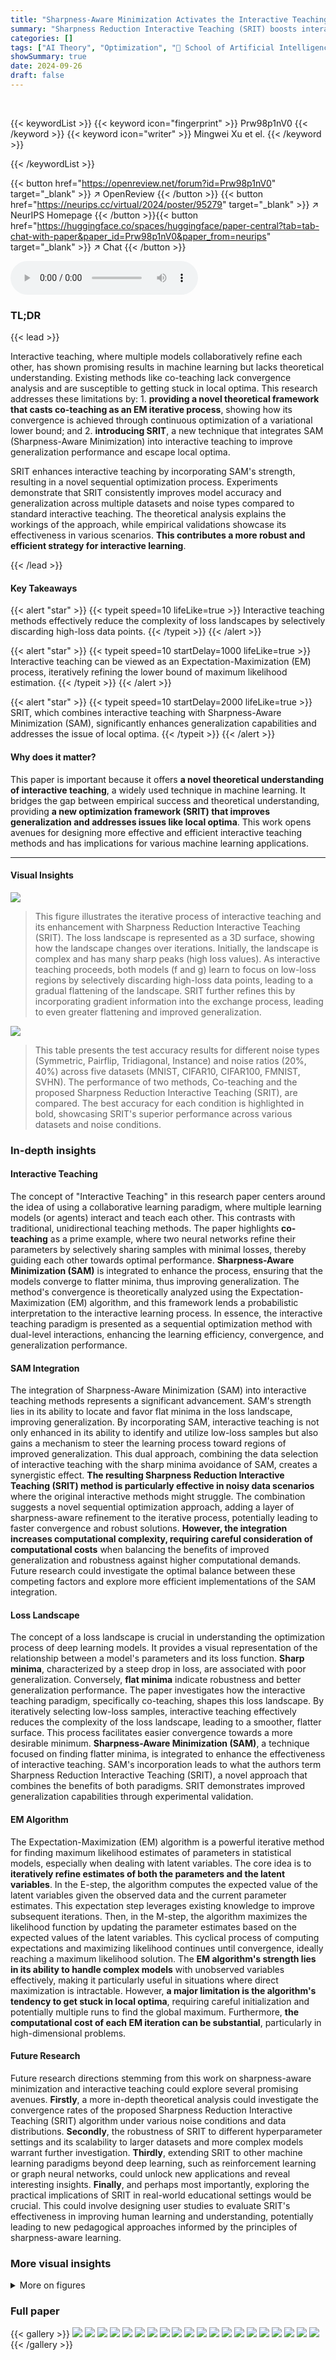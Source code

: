```yaml
---
title: "Sharpness-Aware Minimization Activates the Interactive Teaching's Understanding and Optimization"
summary: "Sharpness Reduction Interactive Teaching (SRIT) boosts interactive teaching's performance by integrating SAM's generalization capabilities, leading to improved model accuracy and generalization."
categories: []
tags: ["AI Theory", "Optimization", "🏢 School of Artificial Intelligence, Jilin University",]
showSummary: true
date: 2024-09-26
draft: false
---
```


<br>

{{< keywordList >}}
{{< keyword icon="fingerprint" >}} Prw98p1nV0 {{< /keyword >}}
{{< keyword icon="writer" >}} Mingwei Xu et el. {{< /keyword >}}
 
{{< /keywordList >}}

{{< button href="https://openreview.net/forum?id=Prw98p1nV0" target="_blank" >}}
↗ OpenReview
{{< /button >}}
{{< button href="https://neurips.cc/virtual/2024/poster/95279" target="_blank" >}}
↗ NeurIPS Homepage
{{< /button >}}{{< button href="https://huggingface.co/spaces/huggingface/paper-central?tab=tab-chat-with-paper&paper_id=Prw98p1nV0&paper_from=neurips" target="_blank" >}}
↗ Chat
{{< /button >}}



<audio controls>
    <source src="https://ai-paper-reviewer.com/Prw98p1nV0/podcast.wav" type="audio/wav">
    Your browser does not support the audio element.
</audio>


### TL;DR


{{< lead >}}

Interactive teaching, where multiple models collaboratively refine each other, has shown promising results in machine learning but lacks theoretical understanding. Existing methods like co-teaching lack convergence analysis and are susceptible to getting stuck in local optima. This research addresses these limitations by: 1. **providing a novel theoretical framework that casts co-teaching as an EM iterative process**, showing how its convergence is achieved through continuous optimization of a variational lower bound; and 2. **introducing SRIT**, a new technique that integrates SAM (Sharpness-Aware Minimization) into interactive teaching to improve generalization performance and escape local optima. 

SRIT enhances interactive teaching by incorporating SAM's strength, resulting in a novel sequential optimization process.  Experiments demonstrate that SRIT consistently improves model accuracy and generalization across multiple datasets and noise types compared to standard interactive teaching. The theoretical analysis explains the workings of the approach, while empirical validations showcase its effectiveness in various scenarios.  **This contributes a more robust and efficient strategy for interactive learning**.

{{< /lead >}}


#### Key Takeaways

{{< alert "star" >}}
{{< typeit speed=10 lifeLike=true >}} Interactive teaching methods effectively reduce the complexity of loss landscapes by selectively discarding high-loss data points. {{< /typeit >}}
{{< /alert >}}

{{< alert "star" >}}
{{< typeit speed=10 startDelay=1000 lifeLike=true >}} Interactive teaching can be viewed as an Expectation-Maximization (EM) process, iteratively refining the lower bound of maximum likelihood estimation. {{< /typeit >}}
{{< /alert >}}

{{< alert "star" >}}
{{< typeit speed=10 startDelay=2000 lifeLike=true >}} SRIT, which combines interactive teaching with Sharpness-Aware Minimization (SAM), significantly enhances generalization capabilities and addresses the issue of local optima. {{< /typeit >}}
{{< /alert >}}

#### Why does it matter?
This paper is important because it offers **a novel theoretical understanding of interactive teaching**, a widely used technique in machine learning.  It bridges the gap between empirical success and theoretical understanding, providing **a new optimization framework (SRIT) that improves generalization and addresses issues like local optima**. This work opens avenues for designing more effective and efficient interactive teaching methods and has implications for various machine learning applications.

------
#### Visual Insights



![](https://ai-paper-reviewer.com/Prw98p1nV0/figures_4_1.jpg)

> This figure illustrates the iterative process of interactive teaching and its enhancement with Sharpness Reduction Interactive Teaching (SRIT). The loss landscape is represented as a 3D surface, showing how the landscape changes over iterations.  Initially, the landscape is complex and has many sharp peaks (high loss values).  As interactive teaching proceeds,  both models (f and g) learn to focus on low-loss regions by selectively discarding high-loss data points, leading to a gradual flattening of the landscape. SRIT further refines this by incorporating gradient information into the exchange process, leading to even greater flattening and improved generalization.





![](https://ai-paper-reviewer.com/Prw98p1nV0/tables_7_1.jpg)

> This table presents the test accuracy results for different noise types (Symmetric, Pairflip, Tridiagonal, Instance) and noise ratios (20%, 40%) across five datasets (MNIST, CIFAR10, CIFAR100, FMNIST, SVHN).  The performance of two methods, Co-teaching and the proposed Sharpness Reduction Interactive Teaching (SRIT), are compared. The best accuracy for each condition is highlighted in bold, showcasing SRIT's superior performance across various datasets and noise conditions.





### In-depth insights


#### Interactive Teaching
The concept of "Interactive Teaching" in this research paper centers around the idea of using a collaborative learning paradigm, where multiple learning models (or agents) interact and teach each other.  This contrasts with traditional, unidirectional teaching methods. The paper highlights **co-teaching** as a prime example, where two neural networks refine their parameters by selectively sharing samples with minimal losses, thereby guiding each other towards optimal performance.  **Sharpness-Aware Minimization (SAM)** is integrated to enhance the process, ensuring that the models converge to flatter minima, thus improving generalization. The method's convergence is theoretically analyzed using the Expectation-Maximization (EM) algorithm, and this framework lends a probabilistic interpretation to the interactive learning process.  In essence, the interactive teaching paradigm is presented as a sequential optimization method with dual-level interactions, enhancing the learning efficiency, convergence, and generalization performance.

#### SAM Integration
The integration of Sharpness-Aware Minimization (SAM) into interactive teaching methods represents a significant advancement.  SAM's strength lies in its ability to locate and favor flat minima in the loss landscape, improving generalization. By incorporating SAM, interactive teaching is not only enhanced in its ability to identify and utilize low-loss samples but also gains a mechanism to steer the learning process toward regions of improved generalization. This dual approach, combining the data selection of interactive teaching with the sharp minima avoidance of SAM, creates a synergistic effect. **The resulting Sharpness Reduction Interactive Teaching (SRIT) method is particularly effective in noisy data scenarios** where the original interactive methods might struggle.  The combination suggests a novel sequential optimization approach, adding a layer of sharpness-aware refinement to the iterative process, potentially leading to faster convergence and robust solutions. **However, the integration increases computational complexity, requiring careful consideration of computational costs**  when balancing the benefits of improved generalization and robustness against higher computational demands. Future research could investigate the optimal balance between these competing factors and explore more efficient implementations of the SAM integration.

#### Loss Landscape
The concept of a loss landscape is crucial in understanding the optimization process of deep learning models.  It provides a visual representation of the relationship between a model's parameters and its loss function.  **Sharp minima**, characterized by a steep drop in loss, are associated with poor generalization. Conversely, **flat minima** indicate robustness and better generalization performance.  The paper investigates how the interactive teaching paradigm, specifically co-teaching, shapes this loss landscape. By iteratively selecting low-loss samples, interactive teaching effectively reduces the complexity of the loss landscape, leading to a smoother, flatter surface. This process facilitates easier convergence towards a more desirable minimum.  **Sharpness-Aware Minimization (SAM)**, a technique focused on finding flatter minima, is integrated to enhance the effectiveness of interactive teaching. SAM's incorporation leads to what the authors term Sharpness Reduction Interactive Teaching (SRIT), a novel approach that combines the benefits of both paradigms. SRIT demonstrates improved generalization capabilities through experimental validation.

#### EM Algorithm
The Expectation-Maximization (EM) algorithm is a powerful iterative method for finding maximum likelihood estimates of parameters in statistical models, especially when dealing with latent variables.  The core idea is to **iteratively refine estimates of both the parameters and the latent variables**.  In the E-step, the algorithm computes the expected value of the latent variables given the observed data and the current parameter estimates.  This expectation step leverages existing knowledge to improve subsequent iterations. Then, in the M-step, the algorithm maximizes the likelihood function by updating the parameter estimates based on the expected values of the latent variables. This cyclical process of computing expectations and maximizing likelihood continues until convergence, ideally reaching a maximum likelihood solution. The **EM algorithm's strength lies in its ability to handle complex models** with unobserved variables effectively, making it particularly useful in situations where direct maximization is intractable.  However, **a major limitation is the algorithm's tendency to get stuck in local optima**, requiring careful initialization and potentially multiple runs to find the global maximum.  Furthermore, **the computational cost of each EM iteration can be substantial**, particularly in high-dimensional problems.

#### Future Research
Future research directions stemming from this work on sharpness-aware minimization and interactive teaching could explore several promising avenues. **Firstly**, a more in-depth theoretical analysis could investigate the convergence rates of the proposed Sharpness Reduction Interactive Teaching (SRIT) algorithm under various noise conditions and data distributions.  **Secondly**, the robustness of SRIT to different hyperparameter settings and its scalability to larger datasets and more complex models warrant further investigation.  **Thirdly**,  extending SRIT to other machine learning paradigms beyond deep learning, such as reinforcement learning or graph neural networks, could unlock new applications and reveal interesting insights.  **Finally**, and perhaps most importantly, exploring the practical implications of SRIT in real-world educational settings would be crucial. This could involve designing user studies to evaluate SRIT's effectiveness in improving human learning and understanding, potentially leading to new pedagogical approaches informed by the principles of sharpness-aware learning.


### More visual insights

<details>
<summary>More on figures
</summary>


![](https://ai-paper-reviewer.com/Prw98p1nV0/figures_4_2.jpg)

> This figure is a 3D plot showing a loss landscape.  The landscape is a complex, multi-peaked surface representing the loss function of a model across different parameter settings (x and y axes). A flat plane, the 'cutting plane', intersects the landscape. The cutting plane cuts off the high loss regions in each iteration. The caption indicates that the process iteratively removes regions of high loss, shaping the loss landscape to be more desirable for training.


![](https://ai-paper-reviewer.com/Prw98p1nV0/figures_6_1.jpg)

> This figure illustrates the iterative optimization process of interactive teaching and SRIT methods on the loss landscape.  The plane represents the loss landscape.  Interactive teaching methods iteratively update parameters, leading to a flatter loss landscape. SRIT further enhances this by incorporating gradient information, resulting in even greater flatness.


![](https://ai-paper-reviewer.com/Prw98p1nV0/figures_9_1.jpg)

> This figure displays the testing performance of five datasets (MNIST, FMNIST, CIFAR10, CIFAR100, SVHN) under four different noise types (Pairflip, Symmetric, Tridiagonal, Instance) and with a noise rate of 20%.  The charts compare the performance of co-teaching and the proposed Sharpness Reduction Interactive Teaching (SRIT) method. It visually demonstrates the improvement in accuracy and generalization capability achieved by SRIT across different datasets and noise types. The x-axis represents the training epochs, and the y-axis represents the test accuracy.


![](https://ai-paper-reviewer.com/Prw98p1nV0/figures_15_1.jpg)

> This figure shows the test accuracy of five datasets (MNIST, FMNIST, CIFAR10, SVHN, CIFAR100) under four different noise types (Pairflip, Symmetric, Tridiagonal, Instance) with a noise ratio of 20%.  The results compare the performance of co-teaching and the proposed SRIT (Sharpness Reduction Interactive Teaching) method.  Each subplot represents a dataset and shows how the test accuracy changes over epochs for each noise type and algorithm. The plots visually demonstrate that SRIT consistently achieves better generalization performance compared to co-teaching across all datasets and noise types.


![](https://ai-paper-reviewer.com/Prw98p1nV0/figures_16_1.jpg)

> This figure displays the accuracy performance of the co-teaching and SRIT (Sharpness Reduction Interactive Teaching) methods across five different datasets (MNIST, FMNIST, CIFAR10, SVHN, CIFAR100) under four types of noise (Pairflip, Symmetric, Tridiagonal, Instance) with a noise rate of 20%.  Each subplot represents a specific noise type, showing accuracy plotted against epochs for both co-teaching and SRIT. The purpose is to visually compare the performance of the two methods under various noise conditions and across diverse datasets.


![](https://ai-paper-reviewer.com/Prw98p1nV0/figures_16_2.jpg)

> This figure displays the accuracy performance of the Co-teaching and SRIT methods across five datasets (MNIST, FMNIST, CIFAR10, SVHN, and CIFAR100) under four different noise types (Pairflip, Symmetric, Tridiagonal, and Instance) with a noise ratio of 20%. Each subplot represents a dataset, and within each subplot, the accuracy curves for Co-teaching and SRIT are shown.  The figure demonstrates the superior generalization performance of SRIT across various datasets and noise types.


![](https://ai-paper-reviewer.com/Prw98p1nV0/figures_16_3.jpg)

> This figure shows the test accuracy for five datasets (MNIST, FMNIST, CIFAR10, SVHN, and CIFAR100) with four different noise types (Pairflip, Symmetric, Trid, and Instance) at a noise rate of 20%.  Each subplot represents a different dataset and shows the accuracy over epochs for both the co-teaching and the SRIT (Sharpness Reduction Interactive Teaching) methods.  The plots visually compare the performance and convergence speed of the two methods under various noise conditions.


![](https://ai-paper-reviewer.com/Prw98p1nV0/figures_16_4.jpg)

> This figure displays the test accuracy over epochs for five datasets (MNIST, FMNIST, CIFAR10, SVHN, CIFAR100) under four different noise types (Pairflip, Symmetric, Trid, Instance) with a noise rate of 20%.  It compares the performance of the co-teaching method with the proposed SRIT (Sharpness Reduction Interactive Teaching) method.  The plots visualize how the accuracy changes over the training epochs for each method, dataset, and noise type, showing SRIT's generally superior performance and robustness to noisy data.


</details>






### Full paper

{{< gallery >}}
<img src="https://ai-paper-reviewer.com/Prw98p1nV0/1.png" class="grid-w50 md:grid-w33 xl:grid-w25" />
<img src="https://ai-paper-reviewer.com/Prw98p1nV0/2.png" class="grid-w50 md:grid-w33 xl:grid-w25" />
<img src="https://ai-paper-reviewer.com/Prw98p1nV0/3.png" class="grid-w50 md:grid-w33 xl:grid-w25" />
<img src="https://ai-paper-reviewer.com/Prw98p1nV0/4.png" class="grid-w50 md:grid-w33 xl:grid-w25" />
<img src="https://ai-paper-reviewer.com/Prw98p1nV0/5.png" class="grid-w50 md:grid-w33 xl:grid-w25" />
<img src="https://ai-paper-reviewer.com/Prw98p1nV0/6.png" class="grid-w50 md:grid-w33 xl:grid-w25" />
<img src="https://ai-paper-reviewer.com/Prw98p1nV0/7.png" class="grid-w50 md:grid-w33 xl:grid-w25" />
<img src="https://ai-paper-reviewer.com/Prw98p1nV0/8.png" class="grid-w50 md:grid-w33 xl:grid-w25" />
<img src="https://ai-paper-reviewer.com/Prw98p1nV0/9.png" class="grid-w50 md:grid-w33 xl:grid-w25" />
<img src="https://ai-paper-reviewer.com/Prw98p1nV0/10.png" class="grid-w50 md:grid-w33 xl:grid-w25" />
<img src="https://ai-paper-reviewer.com/Prw98p1nV0/11.png" class="grid-w50 md:grid-w33 xl:grid-w25" />
<img src="https://ai-paper-reviewer.com/Prw98p1nV0/12.png" class="grid-w50 md:grid-w33 xl:grid-w25" />
<img src="https://ai-paper-reviewer.com/Prw98p1nV0/13.png" class="grid-w50 md:grid-w33 xl:grid-w25" />
<img src="https://ai-paper-reviewer.com/Prw98p1nV0/14.png" class="grid-w50 md:grid-w33 xl:grid-w25" />
<img src="https://ai-paper-reviewer.com/Prw98p1nV0/15.png" class="grid-w50 md:grid-w33 xl:grid-w25" />
<img src="https://ai-paper-reviewer.com/Prw98p1nV0/16.png" class="grid-w50 md:grid-w33 xl:grid-w25" />
<img src="https://ai-paper-reviewer.com/Prw98p1nV0/17.png" class="grid-w50 md:grid-w33 xl:grid-w25" />
<img src="https://ai-paper-reviewer.com/Prw98p1nV0/18.png" class="grid-w50 md:grid-w33 xl:grid-w25" />
<img src="https://ai-paper-reviewer.com/Prw98p1nV0/19.png" class="grid-w50 md:grid-w33 xl:grid-w25" />
<img src="https://ai-paper-reviewer.com/Prw98p1nV0/20.png" class="grid-w50 md:grid-w33 xl:grid-w25" />
{{< /gallery >}}
